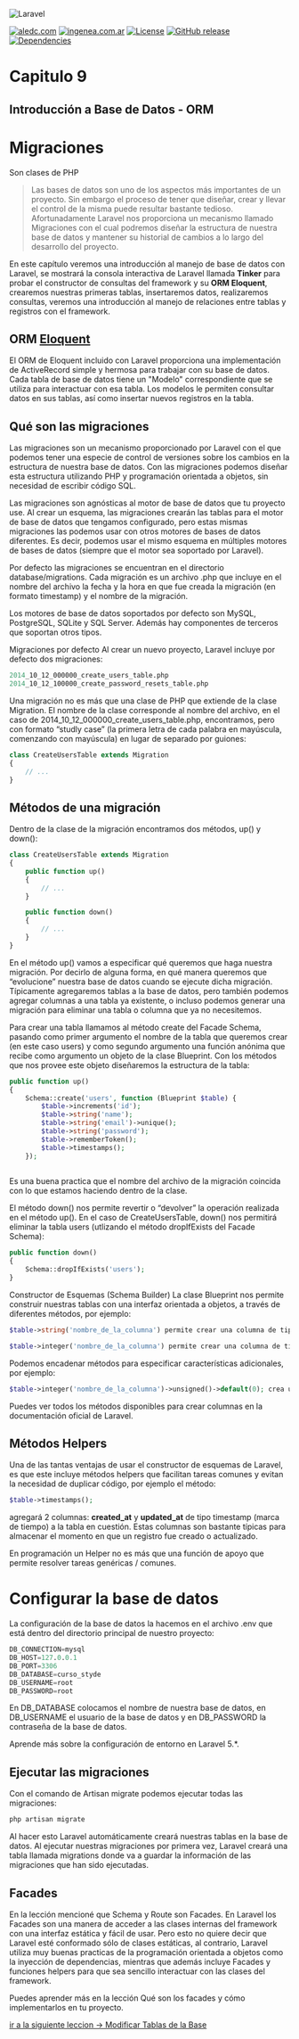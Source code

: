 ![Laravel](https://raw.githubusercontent.com/aledc7/Laravel/master/pirullo.png "Aledc.com")

[![aledc.com](https://github.com/aledc7/Scrum-Certification/blob/master/recursos/aledc.com.svg)](https://aledc.com)
[![ingenea.com.ar](https://github.com/aledc7/Scrum-Certification/blob/master/recursos/ingenea.svg)](http://ingenea.com.ar)
[![License](https://github.com/aledc7/Scrum-Certification/blob/master/recursos/mit-license.svg)](https://aledc.com)
[![GitHub release](https://github.com/aledc7/Scrum-Certification/blob/master/recursos/release.svg)](https://aledc.com)
[![Dependencies](https://github.com/aledc7/Scrum-Certification/blob/master/recursos/dependencias-none.svg)](https://aledc.com)


# Capitulo 9
## Introducción a Base de Datos - ORM



# Migraciones
Son clases de PHP



> Las bases de datos son uno de los aspectos más importantes de un proyecto. Sin embargo el proceso de tener que diseñar, crear y llevar el control de la misma puede resultar bastante tedioso. Afortunadamente Laravel nos proporciona un mecanismo llamado Migraciones con el cual podremos diseñar la estructura de nuestra base de datos y mantener su historial de cambios a lo largo del desarrollo del proyecto.
>  


En este capítulo veremos una introducción al manejo de base de datos con Laravel, se mostrará la consola interactiva de Laravel llamada __Tinker__ para probar el constructor de consultas del framework y su __ORM Eloquent__, crearemos nuestras primeras tablas, insertaremos datos, realizaremos consultas, veremos una introducción al manejo de relaciones entre tablas y registros con el framework.

## ORM  [Eloquent](https://laravel.com/docs/5.8/eloquent#introduction)

El ORM de Eloquent incluido con Laravel proporciona una implementación de ActiveRecord simple y hermosa para trabajar con su base de datos. Cada tabla de base de datos tiene un "Modelo" correspondiente que se utiliza para interactuar con esa tabla. Los modelos le permiten consultar datos en sus tablas, así como insertar nuevos registros en la tabla.





## Qué son las migraciones
Las migraciones son un mecanismo proporcionado por Laravel con el que podemos tener una especie de control de versiones sobre los cambios en la estructura de nuestra base de datos. Con las migraciones podemos diseñar esta estructura utilizando PHP y programación orientada a objetos, sin necesidad de escribir código SQL.

Las migraciones son agnósticas al motor de base de datos que tu proyecto use. Al crear un esquema, las migraciones crearán las tablas para el motor de base de datos que tengamos configurado, pero estas mismas migraciones las podemos usar con otros motores de bases de datos diferentes. Es decir, podemos usar el mismo esquema en múltiples motores de bases de datos (siempre que el motor sea soportado por Laravel).

Por defecto las migraciones se encuentran en el directorio database/migrations. Cada migración es un archivo .php que incluye en el nombre del archivo la fecha y la hora en que fue creada la migración (en formato timestamp) y el nombre de la migración.

Los motores de base de datos soportados por defecto son MySQL, PostgreSQL, SQLite y SQL Server. Además hay componentes de terceros que soportan otros tipos.

Migraciones por defecto
Al crear un nuevo proyecto, Laravel incluye por defecto dos migraciones:
```sql
2014_10_12_000000_create_users_table.php
2014_10_12_100000_create_password_resets_table.php
```
Una migración no es más que una clase de PHP que extiende de la clase Migration. El nombre de la clase corresponde al nombre del archivo, en el caso de 2014_10_12_000000_create_users_table.php, encontramos, pero con formato “studly case” (la primera letra de cada palabra en mayúscula, comenzando con mayúscula) en lugar de separado por guiones:

```php
class CreateUsersTable extends Migration
{
    // ...
}
```

## Métodos de una migración
Dentro de la clase de la migración encontramos dos métodos, up() y down():

```php
class CreateUsersTable extends Migration
{
    public function up()
    {
        // ... 
    }

    public function down()
    {
        // ...
    }
}
```


En el método up() vamos a especificar qué queremos que haga nuestra migración. Por decirlo de alguna forma, en qué manera queremos que “evolucione” nuestra base de datos cuando se ejecute dicha migración. Típicamente agregaremos tablas a la base de datos, pero también podemos agregar columnas a una tabla ya existente, o incluso podemos generar una migración para eliminar una tabla o columna que ya no necesitemos.

Para crear una tabla llamamos al método create del Facade Schema, pasando como primer argumento el nombre de la tabla que queremos crear (en este caso users) y como segundo argumento una función anónima que recibe como argumento un objeto de la clase Blueprint. Con los métodos que nos provee este objeto diseñaremos la estructura de la tabla:

```php
public function up()
{
    Schema::create('users', function (Blueprint $table) {
        $table->increments('id');
        $table->string('name');
        $table->string('email')->unique();
        $table->string('password');
        $table->rememberToken();
        $table->timestamps();
    });
    
```
Es una buena practica que el nombre del archivo de la migración coincida con lo que estamos haciendo dentro de la clase.

El método down() nos permite revertir o “devolver” la operación realizada en el método up(). En el caso de CreateUsersTable, down() nos permitirá eliminar la tabla users (utlizando el método dropIfExists del Facade Schema):

```php
public function down()
{
    Schema::dropIfExists('users');
}
```

Constructor de Esquemas (Schema Builder)
La clase Blueprint nos permite construir nuestras tablas con una interfaz orientada a objetos, a través de diferentes métodos, por ejemplo:
```php
$table->string('nombre_de_la_columna') permite crear una columna de tipo VARCHAR (cadena de texto).

$table->integer('nombre_de_la_columna') permite crear una columna de tipo INTEGER (entero).
```
Podemos encadenar métodos para especificar características adicionales, por ejemplo:
```php
$table->integer('nombre_de_la_columna')->unsigned()->default(0); crea una columna de tipo entero sin signo y cuyo valor por defecto será 0.
```
Puedes ver todos los métodos disponibles para crear columnas en la documentación oficial de Laravel.

## Métodos Helpers
Una de las tantas ventajas de usar el constructor de esquemas de Laravel, es que este incluye métodos helpers que facilitan tareas comunes y evitan la necesidad de duplicar código, por ejemplo el método:
```php
$table->timestamps();
```
agregará 2 columnas: __created_at__ y __updated_at__ de tipo timestamp (marca de tiempo) a la tabla en cuestión. Estas columnas son bastante típicas para almacenar el momento en que un registro fue creado o actualizado.

En programación un Helper no es más que una función de apoyo que permite resolver tareas genéricas / comunes.

# Configurar la base de datos

La configuración de la base de datos la hacemos en el archivo .env que está dentro del directorio principal de nuestro proyecto:
```sql
DB_CONNECTION=mysql
DB_HOST=127.0.0.1
DB_PORT=3306
DB_DATABASE=curso_styde
DB_USERNAME=root
DB_PASSWORD=root
```

En DB_DATABASE colocamos el nombre de nuestra base de datos, en DB_USERNAME el usuario de la base de datos y en DB_PASSWORD la contraseña de la base de datos.

Aprende más sobre la configuración de entorno en Laravel 5.*.

## Ejecutar las migraciones
Con el comando de Artisan migrate podemos ejecutar todas las migraciones:
```php
php artisan migrate
```
Al hacer esto Laravel automáticamente creará nuestras tablas en la base de datos. Al ejecutar nuestras migraciones por primera vez, Laravel creará una tabla llamada migrations donde va a guardar la información de las migraciones que han sido ejecutadas.

## Facades
En la lección mencioné que Schema y Route son Facades. En Laravel los Facades son una manera de acceder a las clases internas del framework con una interfaz estática y fácil de usar. Pero esto no quiere decir que Laravel esté conformado sólo de clases estáticas, al contrario, Laravel utiliza muy buenas practicas de la programación orientada a objetos como la inyección de dependencias, mientras que además incluye Facades y funciones helpers para que sea sencillo interactuar con las clases del framework.

Puedes aprender más en la lección Qué son los facades y cómo implementarlos en tu proyecto.

[ir a la siguiente leccion -> Modificar Tablas de la Base](https://github.com/aledc7/Laravel/blob/master/lesson_10_modificar_tablas.md)
